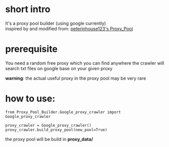 # short intro
It's a proxy pool builder (using google currently)\
inspired by and modified from: [peterinhouse123's Proxy_Pool](https://github.com/peterinhouse123/Proxy_Pool.git)

# prerequisite

You need a random free proxy which you can find anywhere
the crawler will search txt files on google base on your given proxy

**warning**: the actual useful proxy in the proxy pool may be very rare

# how to use:

```
from Proxy_Pool_Builder.Google_proxy_crawler import Google_proxy_crawler

proxy_crawler = Google_proxy_crawler()
proxy_crawler.build_proxy_pool(new_pool=True)
```

the proxy pool will be build in **proxy_data/**
